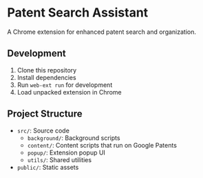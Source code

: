 # Patent Search Assistant

A Chrome extension for enhanced patent search and organization.

## Development

1. Clone this repository
2. Install dependencies
3. Run `web-ext run` for development
4. Load unpacked extension in Chrome

## Project Structure

- `src/`: Source code
  - `background/`: Background scripts
  - `content/`: Content scripts that run on Google Patents
  - `popup/`: Extension popup UI
  - `utils/`: Shared utilities
- `public/`: Static assets

